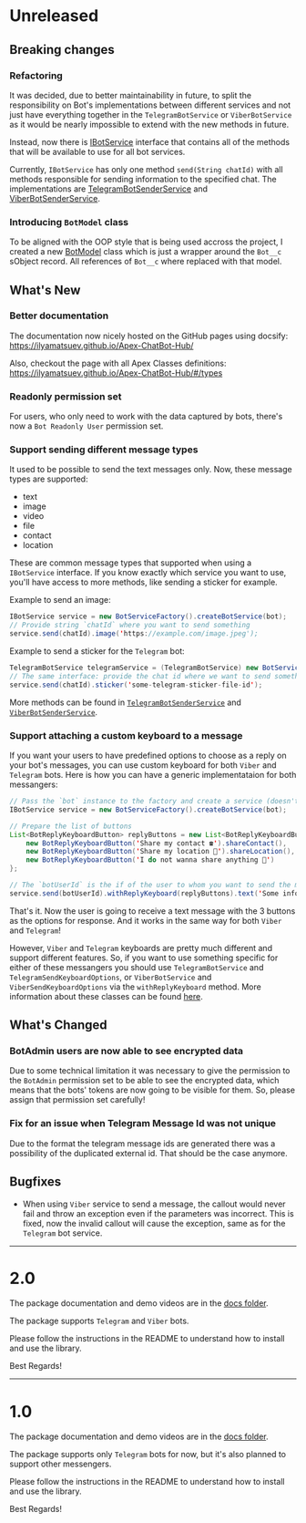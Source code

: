 # Unreleased

## Breaking changes

### Refactoring

It was decided, due to better maintainability in future, to split the responsibility on Bot's implementations between different services and not just have everything together in the `TelegramBotService` or `ViberBotService` as it would be nearly impossible to extend with the new methods in future.

Instead, now there is [IBotService](https://ilyamatsuev.github.io/Apex-ChatBot-Hub/#/types/Interfaces/IBotService) interface that contains all of the methods that will be available to use for all bot services.

Currently, `IBotService` has only one method `send(String chatId)` with all methods responsible for sending information to the specified chat. The implementations are [TelegramBotSenderService](https://ilyamatsuev.github.io/Apex-ChatBot-Hub/#/types/Classes/TelegramBotSenderService) and [ViberBotSenderService](https://ilyamatsuev.github.io/Apex-ChatBot-Hub/#/types/Classes/ViberBotSenderService).

### Introducing `BotModel` class

To be aligned with the OOP style that is being used accross the project, I created a new [BotModel](https://ilyamatsuev.github.io/Apex-ChatBot-Hub/#/types/Classes/BotModel) class which is just a wrapper around the `Bot__c` sObject record. All references of `Bot__c` where replaced with that model.

## What's New

### Better documentation

The documentation now nicely hosted on the GitHub pages using docsify: https://ilyamatsuev.github.io/Apex-ChatBot-Hub/

Also, checkout the page with all Apex Classes definitions: https://ilyamatsuev.github.io/Apex-ChatBot-Hub/#/types

### Readonly permission set

For users, who only need to work with the data captured by bots, there's now a `Bot Readonly User` permission set.

### Support sending different message types

It used to be possible to send the text messages only. Now, these message types are supported:

-   text
-   image
-   video
-   file
-   contact
-   location

These are common message types that supported when using a `IBotService` interface. If you know exactly which service you want to use, you'll have access to more methods, like sending a sticker for example.

Example to send an image:

```java
IBotService service = new BotServiceFactory().createBotService(bot);
// Provide string `chatId` where you want to send something
service.send(chatId).image('https://example.com/image.jpeg');
```

Example to send a sticker for the `Telegram` bot:

```java
TelegramBotService telegramService = (TelegramBotService) new BotServiceFactory().createBotService(bot);
// The same interface: provide the chat id where we want to send something
service.send(chatId).sticker('some-telegram-sticker-file-id');
```

More methods can be found in [`TelegramBotSenderService`](https://ilyamatsuev.github.io/Apex-ChatBot-Hub/#/types/Classes/TelegramBotSenderService) and [`ViberBotSenderService`](https://ilyamatsuev.github.io/Apex-ChatBot-Hub/#/types/Classes/ViberBotSenderService).

### Support attaching a custom keyboard to a message

If you want your users to have predefined options to choose as a reply on your bot's messages, you can use custom keyboard for both `Viber` and `Telegram` bots. Here is how you can have a generic implementataion for both messangers:

```java
// Pass the `bot` instance to the factory and create a service (doesn't matter if it's `Viber` or `Telegram` bot)
IBotService service = new BotServiceFactory().createBotService(bot);

// Prepare the list of buttons
List<BotReplyKeyboardButton> replyButtons = new List<BotReplyKeyboardButton> {
    new BotReplyKeyboardButton('Share my contact ☎️').shareContact(),
    new BotReplyKeyboardButton('Share my location 📍').shareLocation(),
    new BotReplyKeyboardButton('I do not wanna share anything 😤')
};

// The `botUserId` is the if of the user to whom you want to send the message
service.send(botUserId).withReplyKeyboard(replyButtons).text('Some informative message!');
```

That's it. Now the user is going to receive a text message with the 3 buttons as the options for response. And it works in the same way for both `Viber` and `Telegram`!

However, `Viber` and `Telegram` keyboards are pretty much different and support different features. So, if you want to use something specific for either of these messangers you should use `TelegramBotService` and `TelegramSendKeyboardOptions`, or `ViberBotService` and `ViberSendKeyboardOptions` via the `withReplyKeyboard` method. More information about these classes can be found [here](https://ilyamatsuev.github.io/Apex-ChatBot-Hub/#/types).

## What's Changed

### BotAdmin users are now able to see encrypted data

Due to some technical limitation it was necessary to give the permission to the `BotAdmin` permission set to be able to see the encrypted data, which means that the bots' tokens are now going to be visible for them. So, please assign that permission set carefully!

### Fix for an issue when Telegram Message Id was not unique

Due to the format the telegram message ids are generated there was a possibility of the duplicated external id. That should be the case anymore.

## Bugfixes

-   When using `Viber` service to send a message, the callout would never fail and throw an exception even if the parameters was incorrect. This is fixed, now the invalid callout will cause the exception, same as for the `Telegram` bot service.

---

# 2.0

The package documentation and demo videos are in the [docs folder](https://github.com/IlyaMatsuev/Apex-ChatBot-Hub/tree/main/docs).

The package supports `Telegram` and `Viber` bots.

Please follow the instructions in the README to understand how to install and use the library.

Best Regards!

---

# 1.0

The package documentation and demo videos are in the [docs folder](https://github.com/IlyaMatsuev/Apex-Bot-Lib/tree/main/docs).

The package supports only `Telegram` bots for now, but it's also planned to support other messengers.

Please follow the instructions in the README to understand how to install and use the library.

Best Regards!
